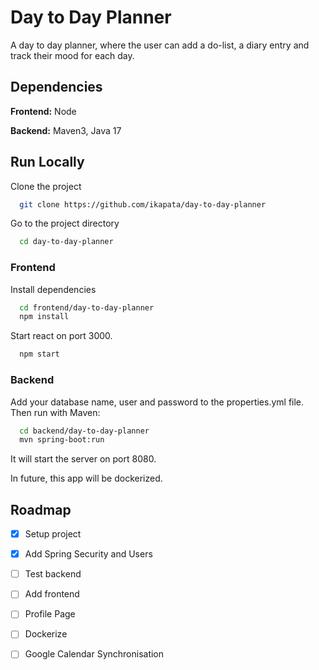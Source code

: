
# Day to Day Planner

A day to day planner, where the user can add a do-list, a diary entry and track their mood for each day. 




## Dependencies

**Frontend:** Node

**Backend:** Maven3, Java 17


## Run Locally

Clone the project

```bash
  git clone https://github.com/ikapata/day-to-day-planner 
```

Go to the project directory

```bash
  cd day-to-day-planner
```

### Frontend

Install dependencies

```bash
  cd frontend/day-to-day-planner
  npm install
```

Start react on port 3000.

```bash
  npm start
```

### Backend

Add your database name, user and password to the properties.yml file. Then run with Maven:

```bash
  cd backend/day-to-day-planner
  mvn spring-boot:run
```

It will start the server on port 8080.

In future, this app will be dockerized. 


## Roadmap

- [x]  Setup project
- [x]  Add Spring Security and Users
- [ ]  Test backend
- [ ]  Add frontend
- [ ]  Profile Page
- [ ]  Dockerize
- [ ]  Google Calendar Synchronisation

